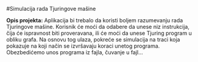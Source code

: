 #Simulacija rada Tjuringove mašine

**Opis projekta:** Aplikacija bi trebalo da koristi boljem razumevanju rada Tjuringove mašine. Korisnik će moći da odabere da unese niz instrukcija, čija će ispravnost biti proveravana, ili će moći da unese Tjuring program u obliku grafa. Na osnovu tog ulaza, pokreće se simulacija na traci koja pokazuje na koji način se izvršavaju koraci unetog programa. Obezbedićemo unos programa iz fajla, čuvanje u fajl...
